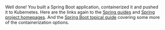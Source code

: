 Well done! You built a Spring Boot application, containerized it and pushed it to Kubernetes. Here are the links again to the [Spring guides](https://spring.io/guides) and [Spring project homepages](https://spring.io/projects). And the [Spring Boot topical guide](https://spring.io/guides/top/spring-boot-docker) covering some more of the containerization options.
